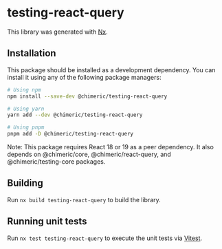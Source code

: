 # testing-react-query

This library was generated with [Nx](https://nx.dev).

## Installation

This package should be installed as a development dependency. You can install it using any of the following package managers:

```bash
# Using npm
npm install --save-dev @chimeric/testing-react-query

# Using yarn
yarn add --dev @chimeric/testing-react-query

# Using pnpm
pnpm add -D @chimeric/testing-react-query
```

Note: This package requires React 18 or 19 as a peer dependency. It also depends on @chimeric/core, @chimeric/react-query, and @chimeric/testing-core packages.

## Building

Run `nx build testing-react-query` to build the library.

## Running unit tests

Run `nx test testing-react-query` to execute the unit tests via [Vitest](https://vitest.dev/).

